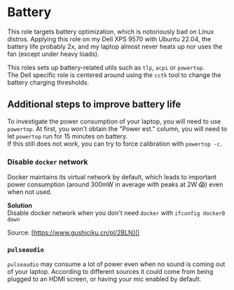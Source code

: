 # Battery
This role targets battery optimization, which is notoriously bad on Linux distros. Applying this role on my Dell XPS 9570 with Ubuntu 22.04, the battery life probably 2x, and my laptop almost never heats up nor uses the fan (except under heavy loads).

This roles sets up battery-related utils such as `tlp`, `acpi` or `powertop`.\
The Dell specific role is centered around using the `cctk` tool to change the battery charging thresholds.



## Additional steps to improve battery life
To investigate the power consumption of your laptop, you will need to use `powertop`. At first, you won't obtain the "Power est." column, you will need to let `powertop` run for 15 minutes on battery.\
If this still does not work, you can try to force calibration with `powertop -c`.

### Disable `docker` network
Docker maintains its virtual network by default, which leads to important power consumption (around 300mW in average with peaks at 2W 😱) even when not used.

**Solution**\
Disable docker network when you don't need `docker` with `ifconfig docker0 down`

Source: [https://www.gushiciku.cn/pl/2BLN]()

### `pulseaudio`
`pulseaudio` may consume a lot of power even when no sound is coming out of your laptop. According to different sources it could come from being plugged to an HDMI screen, or having your mic enabled by default.
